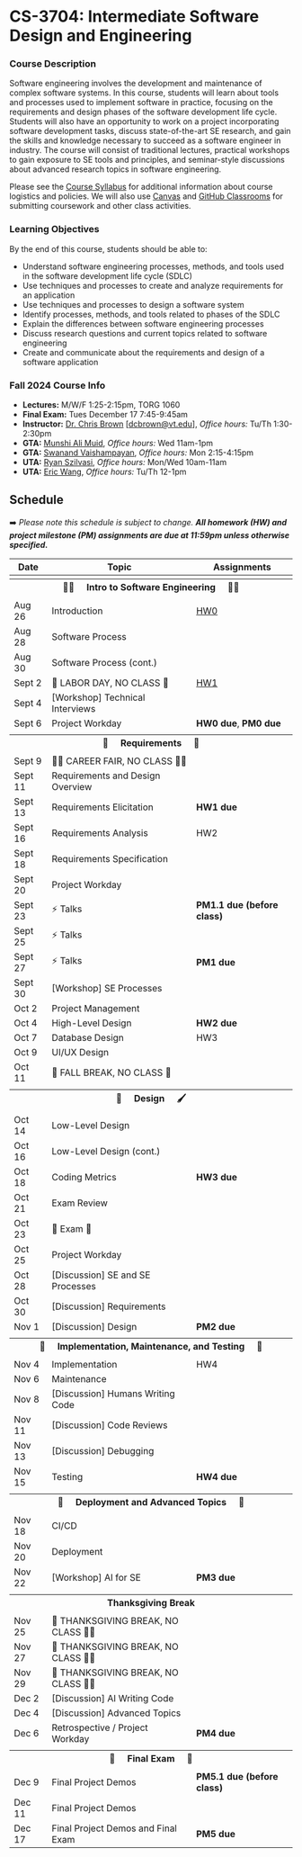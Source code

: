 # CS-3704: Intermediate Software Design and Engineering

### Course Description

Software engineering involves the development and maintenance of complex software systems. In this course, students will learn about tools and processes used to implement software in practice, focusing on the requirements and design phases of the software development life cycle. Students will also have an opportunity to work on a project incorporating software development tasks, discuss state-of-the-art SE research, and gain the skills and knowledge necessary to succeed as a software engineer in industry. The course will consist of traditional lectures, practical workshops to gain exposure to SE tools and principles, and seminar-style discussions about advanced research topics in software engineering.

Please see the [Course Syllabus](https://docs.google.com/document/d/1jGqHKlM8QHy8utRZ1Kg8g8SqumzIuqXvaba-oTESLvI/edit?usp=sharing) for additional information about course logistics and policies. We will also use [Canvas](https://canvas.vt.edu/courses/196188) and [GitHub Classrooms](https://classroom.github.com/classrooms/97977962-cs3704-vt-fall24-classroom) for submitting coursework and other class activities.

### Learning Objectives

By the end of this course, students should be able to:
* Understand software engineering processes, methods, and tools used in the software development life cycle (SDLC)
* Use techniques and processes to create and analyze requirements for an application
* Use techniques and processes to design a software system
* Identify processes, methods, and tools related to phases of the SDLC
* Explain the differences between software engineering processes
* Discuss research questions and current topics related to software engineering
* Create and communicate about the requirements and design of a software application


### Fall 2024 Course Info

* **Lectures:** M/W/F 1:25-2:15pm, TORG 1060
* **Final Exam:** Tues December 17 7:45-9:45am
* **Instructor:** [Dr. Chris Brown](https://chbrown13.github.io) [dcbrown@vt.edu], *Office hours:* Tu/Th 1:30-2:30pm
* **GTA:** [Munshi Ali Muid](munshira@vt.edu), *Office hours:* Wed 11am-1pm
* **GTA:** [Swanand Vaishampayan](swanandsv@vt.edu), *Office hours:* Mon 2:15-4:15pm
* **UTA:** [Ryan Szilvasi](rszilvasi@vt.edu), *Office hours:* Mon/Wed 10am-11am
* **UTA:** [Eric Wang](ericwang42@vt.edu), *Office hours:* Tu/Th 12-1pm

## Schedule

➡️ _Please note this schedule is subject to change. **All homework (HW) and project milestone (PM) assignments are due at 11:59pm unless otherwise specified.**_

| Date     | Topic                            |  Assignments       |
|----------|----------------------------------|------------------  |
| <tr><th colspan=3> 👨‍💻 &nbsp;&nbsp;&nbsp; Intro to Software Engineering &nbsp;&nbsp;&nbsp; 👩‍💻 </th></tr> |
| Aug 26  | Introduction | [HW0](HWs/HW0.md) |
| Aug 28  | Software Process | |
| Aug 30  | Software Process (cont.) |  |
| Sept 2  | 💼 LABOR DAY, NO CLASS 🌄 | [HW1](https://canvas.vt.edu/courses/196188/assignments/2183264) |
| Sept 4  | [Workshop] Technical Interviews |  |
| Sept 6  | Project Workday  | **HW0 due**, **PM0 due** |
| <tr><th colspan=3> 📝 &nbsp;&nbsp;&nbsp; Requirements &nbsp;&nbsp;&nbsp; 📖 </th></tr> |
| Sept 9  | 👩‍💼 CAREER FAIR, NO CLASS 👨‍💼 |  |
| Sept 11 | Requirements and Design Overview |  |
| Sept 13 | Requirements Elicitation | **HW1 due** |
| Sept 16 | Requirements Analysis | HW2 |
| Sept 18 | Requirements Specification |  |
| Sept 20 | Project Workday | |
| Sept 23 | ⚡ Talks | **PM1.1 due (before class)** |
| Sept 25 | ⚡ Talks | |
| Sept 27 | ⚡ Talks | **PM1 due** |
| Sept 30 | [Workshop] SE Processes | |
| Oct 2   | Project Management| |
| Oct 4   | High-Level Design | **HW2 due** |
| Oct 7   | Database Design | HW3 |
| Oct 9   | UI/UX Design  | |
| Oct 11  | 🍂 FALL BREAK, NO CLASS 🍁 |  |
| <tr><th colspan=3> 🎨 &nbsp;&nbsp;&nbsp; Design &nbsp;&nbsp;&nbsp; 🖌️ </th></tr> |
| Oct 14  | Low-Level Design |  |
| Oct 16  | Low-Level Design (cont.) |  |
| Oct 18  | Coding Metrics | **HW3 due** |
| Oct 21  | Exam Review |  |
| Oct 23  | 💯 Exam 💯 | |
| Oct 25  | Project Workday |  |
| Oct 28  | [Discussion] SE and SE Processes |  |
| Oct 30  | [Discussion] Requirements |  |
| Nov 1   | [Discussion] Design | **PM2 due** |
| <tr><th colspan=3>  🧹 &nbsp;&nbsp;&nbsp; Implementation, Maintenance, and Testing &nbsp;&nbsp;&nbsp; 🧪  </th></tr> |
| Nov 4   | Implementation | HW4 |
| Nov 6   | Maintenance | |
| Nov 8   | [Discussion] Humans Writing Code  | |
| Nov 11  | [Discussion] Code Reviews | |
| Nov 13  | [Discussion] Debugging | | 
| Nov 15  | Testing |  **HW4 due** |
|  <tr><th colspan=3> 🧪 &nbsp;&nbsp;&nbsp; Deployment and Advanced Topics &nbsp;&nbsp;&nbsp; 👀 </th></tr> |
| Nov 18  | CI/CD |  |
| Nov 20  | Deployment | |
| Nov 22  | [Workshop] AI for SE | **PM3 due** |
|  <tr><th colspan=3> Thanksgiving Break </th></tr> |
| Nov 25 | 🦃 THANKSGIVING BREAK, NO CLASS 🙏🏿 | |
| Nov 27 | 🦃 THANKSGIVING BREAK, NO CLASS 🙏🏿 | |
| Nov 29 | 🦃 THANKSGIVING BREAK, NO CLASS 🙏🏿 | |
| Dec 2  | [Discussion] AI Writing Code  |  |
| Dec 4  | [Discussion] Advanced Topics | |
| Dec 6  | Retrospective / Project Workday | **PM4 due** |
|  <tr><th colspan=3>  💯 &nbsp;&nbsp;&nbsp; Final Exam &nbsp;&nbsp;&nbsp; 💯  </th></tr> |
| Dec 9  | Final Project Demos | **PM5.1 due (before class)** |
| Dec 11 | Final Project Demos | |
| Dec 17 | Final Project Demos and Final Exam | **PM5 due** |

